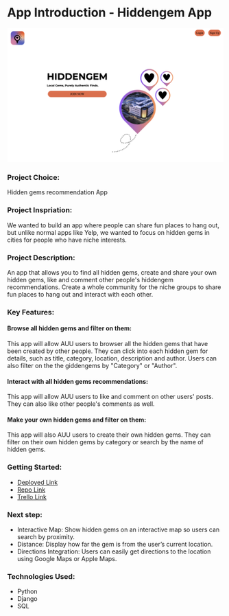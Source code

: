 # App Introduction - Hiddengem App
![screenshot](assest/landingpage.png)

### Project Choice: 
Hidden gems recommendation App

### Project Inspriation: 
We wanted to build an app where people can share fun places to hang out, but unlike normal apps like Yelp, we wanted to focus on hidden gems in cities for people who have niche interests.

### Project Description:
An app that allows you to find all hidden gems, create and share your own hidden gems, like and comment other people's hiddengem recommendations.  Create a whole community for the niche groups to share fun places to hang out and interact with each other.

### Key Features:
#### Browse all hidden gems and filter on them:
This app will allow AUU users to browser all the hidden gems that have been created by other people. They can click into each hidden gem for details, such as title, category, location, description and author. Users can also filter on the the giddengems by "Category" or "Author".

#### Interact with all hidden gems recommendations:
This app will allow AUU users to like and comment on other users' posts. They can also like other people's comments as well.

#### Make your own hidden gems and filter on them:
This app will also AUU users to create their own hidden gems. They can filter on their own hidden gems by category or search by the name of hidden gems. 


### Getting Started: 
* [Deployed Link](https://hiddengem-c5bf2312043b.herokuapp.com/)
* [Repo Link](https://github.com/jaeman308/hiddengem)
* [Trello Link](https://trello.com/b/M7Fb3zXR/hidden-gem)


### Next step:
* Interactive Map: Show hidden gems on an interactive map so users can search by proximity. 
* Distance: Display how far the gem is from the user’s current location.
* Directions Integration: Users can easily get directions to the location using Google Maps or Apple Maps.

### Technologies Used: 
* Python
* Django
* SQL
